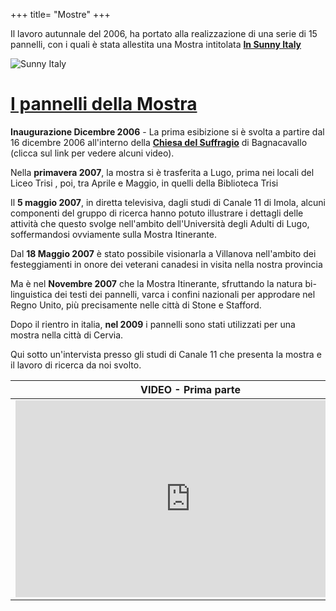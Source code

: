 +++
title= "Mostre"
+++

<!-- img src="/images/files/sunnyitaly.jpg" WIDTH="100" HEIGHT="100" -->


Il lavoro autunnale del 2006, ha portato alla realizzazione di una serie di 15 pannelli, con i quali è stata allestita una Mostra intitolata **[In Sunny Italy][sunny]**

![Sunny Italy](/images/files/sunnyitaly.jpg)

# [I pannelli della Mostra][pannelli]  
                                  
**Inaugurazione Dicembre 2006** - La prima esibizione si è svolta a partire dal 16 dicembre 2006 all'interno della **[Chiesa del Suffragio][bagnacavallo]** di Bagnacavallo (clicca sul link per vedere alcuni video). 

Nella **primavera 2007**, la mostra si è trasferita a Lugo, prima nei locali del 
Liceo Trisi , poi, tra Aprile e Maggio, in quelli della Biblioteca Trisi 

Il **5 maggio 2007**, in diretta televisiva, dagli studi di Canale 11 di Imola, alcuni
componenti del gruppo di ricerca hanno potuto illustrare i dettagli delle attività che
questo svolge nell'ambito dell'Università degli Adulti di Lugo, soffermandosi ovviamente
sulla Mostra Itinerante. 

Dal **18 Maggio 2007** è stato possibile visionarla a Villanova nell'ambito
dei festeggiamenti in onore dei veterani canadesi in visita nella nostra provincia

Ma è nel **Novembre 2007** che la Mostra Itinerante, sfruttando la natura bi-linguistica
dei testi dei pannelli, varca i confini nazionali per approdare nel Regno Unito, più
precisamente nelle città di  Stone e Stafford.

Dopo il rientro in italia, **nel 2009** i pannelli sono stati utilizzati per una mostra nella città di Cervia.

Qui sotto un'intervista presso gli studi di Canale 11 che presenta la mostra e il lavoro di ricerca da noi svolto.


VIDEO - Prima parte  | VIDEO - Seconda parte
---------------------|----------------------------
<iframe width="560" height="315" src="https://www.youtube.com/embed/Z891Qm4asUI" frameborder="0" allowfullscreen></iframe> | <iframe width="560" height="315" src="https://www.youtube.com/embed/aF5_cbBl8bE" frameborder="0" allowfullscreen></iframe>



<!-- table >
  <tr>
       <td width="50%"> "VIDEO - Prima parte" </td>
       <td width="50%"> "VIDEO - Seconda parte" </td>
</tr>    
<br>
<tr>
       <td width="50%"> 
<iframe width="560" height="315" src="https://www.youtube.com/embed/Z891Qm4asUI" frameborder="0" allowfullscreen></iframe>
</td>
       <td width="50%" >
<iframe width="560" height="315" src="https://www.youtube.com/embed/aF5_cbBl8bE" frameborder="0" allowfullscreen></iframe>
</td>
   </tr>

 </table-->

[sunny]: ./sunny-italy/
[bagnacavallo]: ./bagnacavallo/
[pannelli]: ./pannelli/